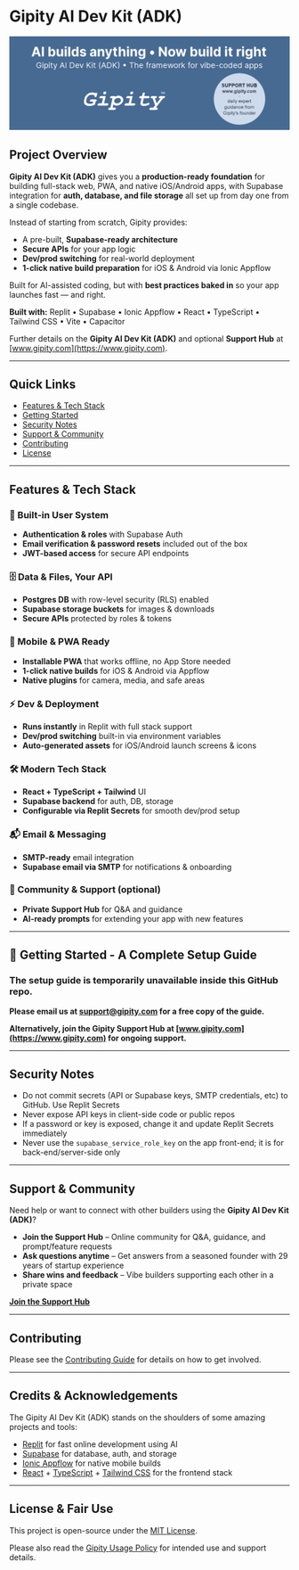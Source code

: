 # Gipity AI Dev Kit (ADK)

<p align="center">  <a href="https://www.gipity.com"><img src="assets/gipity-repo-banner.png" alt="Gipity Banner"></a></p>

## Project Overview

**Gipity AI Dev Kit (ADK)** gives you a **production-ready foundation** for building full-stack web, PWA, and native iOS/Android apps, with Supabase integration for **auth, database, and file storage** all set up from day one from a single codebase.

Instead of starting from scratch, Gipity provides:

* A pre-built, **Supabase-ready architecture**
* **Secure APIs** for your app logic
* **Dev/prod switching** for real-world deployment
* **1-click native build preparation** for iOS & Android via Ionic Appflow

Built for AI-assisted coding, but with **best practices baked in** so your app launches fast — and right.

**Built with:** Replit • Supabase • Ionic Appflow • React • TypeScript • Tailwind CSS • Vite • Capacitor

Further details on the **Gipity AI Dev Kit (ADK)** and optional **Support Hub** at [www.gipity.com](https://www.gipity.com).

---

## Quick Links  

- [Features & Tech Stack](#features--tech-stack)  
- [Getting Started](#-getting-started---a-complete-setup-guide)  
- [Security Notes](#security-notes)  
- [Support & Community](#support--community)  
- [Contributing](#contributing)  
- [License](#license--fair-use)  

---

## Features & Tech Stack

### 🔐 Built-in User System

* **Authentication & roles** with Supabase Auth
* **Email verification & password resets** included out of the box
* **JWT-based access** for secure API endpoints

### 🗄️ Data & Files, Your API

* **Postgres DB** with row-level security (RLS) enabled
* **Supabase storage buckets** for images & downloads
* **Secure APIs** protected by roles & tokens

### 📱 Mobile & PWA Ready

* **Installable PWA** that works offline, no App Store needed
* **1-click native builds** for iOS & Android via Appflow
* **Native plugins** for camera, media, and safe areas

### ⚡ Dev & Deployment

* **Runs instantly** in Replit with full stack support
* **Dev/prod switching** built-in via environment variables
* **Auto-generated assets** for iOS/Android launch screens & icons

### 🛠️ Modern Tech Stack

* **React + TypeScript + Tailwind** UI
* **Supabase backend** for auth, DB, storage
* **Configurable via Replit Secrets** for smooth dev/prod setup

### 📬 Email & Messaging

* **SMTP-ready** email integration
* **Supabase email via SMTP** for notifications & onboarding

### 👥 Community & Support (optional)

* **Private Support Hub** for Q\&A and guidance
* **AI-ready prompts** for extending your app with new features

---

## 🚀 Getting Started - A Complete Setup Guide

### The setup guide is temporarily unavailable inside this GitHub repo.

**Please email us at [support@gipity.com](mailto:support@gipity.com) for a free copy of the guide.**

**Alternatively, join the Gipity **Support Hub** at [www.gipity.com](https://www.gipity.com) for ongoing support.**

---

## Security Notes
- Do not commit secrets (API or Supabase keys, SMTP credentials, etc) to GitHub. Use Replit Secrets
- Never expose API keys in client-side code or public repos
- If a password or key is exposed, change it and update Replit Secrets immediately
- Never use the `supabase_service_role_key` on the app front-end; it is for back-end/server-side only

---

## Support & Community

Need help or want to connect with other builders using the **Gipity AI Dev Kit (ADK)**?

* **Join the Support Hub** – Online community for Q\&A, guidance, and prompt/feature requests
* **Ask questions anytime** – Get answers from a seasoned founder with 29 years of startup experience
* **Share wins and feedback** – Vibe builders supporting each other in a private space

[**Join the Support Hub**](https://www.gipity.com)

---

## Contributing

Please see the [Contributing Guide](./CONTRIBUTING.md) for details on how to get involved.

---

## Credits & Acknowledgements

The Gipity AI Dev Kit (ADK) stands on the shoulders of some amazing projects and tools:

- [Replit](https://replit.com) for fast online development using AI
- [Supabase](https://supabase.com) for database, auth, and storage
- [Ionic Appflow](https://ionic.io/appflow) for native mobile builds
- [React](https://react.dev) + [TypeScript](https://www.typescriptlang.org) + [Tailwind CSS](https://tailwindcss.com) for the frontend stack

---

## License & Fair Use

This project is open-source under the [MIT License](./LICENSE).

Please also read the [Gipity Usage Policy](./GIPITY-USAGE-POLICY.md) for intended use and support details.
